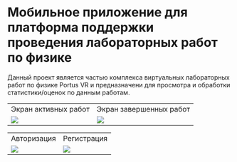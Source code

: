 # Мобильное приложение для платформа поддержки проведения лабораторных работ по физике
Данный проект является частью комплекса виртуальных лабораторных работ по физике Portus VR и 
предназначени для просмотра и обработки статистики/оценок по данным работам.

<table>
<tr>
<td align="center">Экран активных работ</td>
<td align="center">Экран завершенных работ</td>
</tr>
<tr>
  <td><img src="https://user-images.githubusercontent.com/54765046/120822840-7d51a600-c55f-11eb-9b5f-56e2ef3006df.gif"></td>
  <td><img src="https://user-images.githubusercontent.com/54765046/120822819-79be1f00-c55f-11eb-8e30-64f44671d15f.gif"></td>
</tr>
</table>


<table>
<tr>
<td align="center">Авторизация</td>
<td align="center">Регистрация</td>
</tr>
<tr>
  <td><img src="https://user-images.githubusercontent.com/54765046/120822794-72971100-c55f-11eb-9e9c-58525dc1fb5d.gif"></td>
  <td><img src="https://user-images.githubusercontent.com/54765046/120822764-6d39c680-c55f-11eb-9573-739f2cdf8326.gif"></td>
</tr>
</table>
